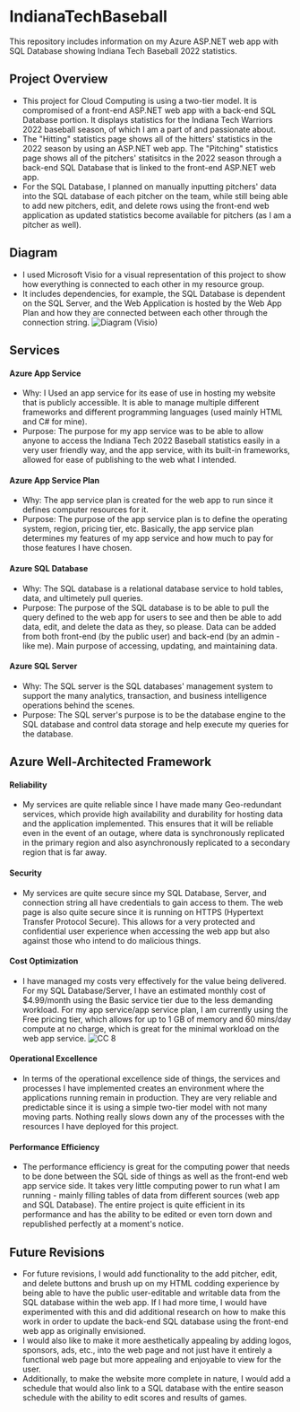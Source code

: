 # IndianaTechBaseball
This repository includes information on my Azure ASP.NET web app with SQL Database showing Indiana Tech Baseball 2022 statistics. 

## Project Overview

- This project for Cloud Computing is using a two-tier model. It is compromised of a front-end ASP.NET web app with a back-end SQL Database portion. It displays statistics for the Indiana Tech Warriors 2022 baseball season, of which I am a part of and passionate about. 
- The "Hitting" statistics page shows all of the hitters' statistics in the 2022 season by using an ASP.NET web app. The "Pitching" statistics page shows all of the pitchers' statisitcs in the 2022 season through a back-end SQL Database that is linked to the front-end ASP.NET web app. 
- For the SQL Database, I planned on manually inputting pitchers' data into the SQL database of each pitcher on the team, while still being able to add new pitchers, edit, and delete rows using the front-end web application as updated statistics become available for pitchers (as I am a pitcher as well). 

## Diagram
 - I used Microsoft Visio for a visual representation of this project to show how everything is connected to each other in my resource group. 
 - It includes dependencies, for example, the SQL Database is dependent on the SQL Server, and the Web Application is hosted by the Web App Plan and how they are connected between each other through the connection string. 
![Diagram (Visio)](https://user-images.githubusercontent.com/103961256/167728461-bf570a23-5af2-4df6-9b69-ed65fa00e468.PNG)

## Services
#### Azure App Service
 - Why: I Used an app service for its ease of use in hosting my website that is publicly accessible. It is able to manage multiple different frameworks and different programming languages (used mainly HTML and C# for mine). 
 - Purpose: The purpose for my app service was to be able to allow anyone to access the Indiana Tech 2022 Baseball statistics easily in a very user friendly way, and the app service, with its built-in frameworks, allowed for ease of publishing to the web what I intended. 
#### Azure App Service Plan
 - Why: The app service plan is created for the web app to run since it defines computer resources for it.
 - Purpose: The purpose of the app service plan is to define the operating system, region, pricing tier, etc. Basically, the app service plan determines my features of my app service and how much to pay for those features I have chosen. 
#### Azure SQL Database
 - Why: The SQL database is a relational database service to hold tables, data, and ultimetely pull queries. 
 - Purpose: The purpose of the SQL database is to be able to pull the query defined to the web app for users to see and then be able to add data, edit, and delete the data as they, so please. Data can be added from both front-end (by the public user) and back-end (by an admin - like me). Main purpose of accessing, updating, and maintaining data. 
#### Azure SQL Server
 - Why: The SQL server is the SQL databases' management system to support the many analytics, transaction, and business intelligence operations behind the scenes. 
 - Purpose: The SQL server's purpose is to be the database engine to the SQL database and control data storage and help execute my queries for the database. 

## Azure Well-Architected Framework
#### Reliability
- My services are quite reliable since I have made many Geo-redundant services, which provide high availability and durability for hosting data and the application implemented. This ensures that it will be reliable even in the event of an outage, where data is synchronously replicated in the primary region and also asynchronously replicated to a secondary region that is far away. 
#### Security
- My services are quite secure since my SQL Database, Server, and connection string all have credentials to gain access to them. The web page is also quite secure since it is running on HTTPS (Hypertext Transfer Protocol Secure). This allows for a very protected and confidential user experience when accessing the web app but also against those who intend to do malicious things. 
#### Cost Optimization
- I have managed my costs very effectively for the value being delivered. For my SQL Database/Server, I have an estimated monthly cost of $4.99/month using the Basic service tier due to the less demanding workload.  For my app service/app service plan, I am currently using the Free pricing tier, which allows for up to 1 GB of memory and 60 mins/day compute at no charge, which is great for the minimal workload on the web app service. 
![CC 8](https://user-images.githubusercontent.com/103961256/167781799-27a58cfa-30f3-4914-957c-c70928dc580a.PNG)

#### Operational Excellence
- In terms of the operational excellence side of things, the services and processes I have implemented creates an environment where the applications running remain in production. They are very reliable and predictable since it is using a simple two-tier model with not many moving parts. Nothing really slows down any of the processes with the resources I have deployed for this project. 
#### Performance Efficiency
 - The performance efficiency is great for the computing power that needs to be done between the SQL side of things as well as the front-end web app service side. It takes very little computing power to run what I am running - mainly filling tables of data from different sources (web app and SQL Database). The entire project is quite efficient in its performance and has the ability to be edited or even torn down and republished perfectly at a moment's notice. 
## Future Revisions
 - For future revisions, I would add functionality to the add pitcher, edit, and delete buttons and brush up on my HTML codding experience by being able to have the public user-editable and writable data from the SQL database within the web app. If I had more time, I would have experimented with this and did additional research on how to make this work in order to update the back-end SQL database using the front-end web app as originally envisioned. 
 - I would also like to make it more aesthetically appealing by adding logos, sponsors, ads, etc., into the web page and not just have it entirely a functional web page but more appealing and enjoyable to view for the user. 
 - Additionally, to make the website more complete in nature, I would add a schedule that would also link to a SQL database with the entire season schedule with the ability to edit scores and results of games. 
